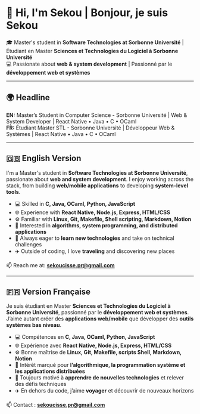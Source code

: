 # 👋 Hi, I'm Sekou | Bonjour, je suis Sekou  

🎓 Master's student in **Software Technologies at Sorbonne Université** | Étudiant en Master **Sciences et Technologies du Logiciel à Sorbonne Université**  
💻 Passionate about **web & system development** | Passionné par le **développement web et systèmes**  

---

## 🌍 Headline  
**EN:** Master’s Student in Computer Science - Sorbonne Université | Web & System Developer | React Native • Java • C • OCaml  
**FR:** Étudiant Master STL - Sorbonne Université | Développeur Web & Systèmes | React Native • Java • C • OCaml  

---

## 🇬🇧 English Version  

I'm a Master's student in **Software Technologies at Sorbonne Université**, passionate about **web and system development**. I enjoy working across the stack, from building **web/mobile applications** to developing **system-level tools**.  

- 💻 Skilled in **C, Java, OCaml, Python, JavaScript**  
- 🌐 Experience with **React Native, Node.js, Express, HTML/CSS**  
- ⚙️ Familiar with **Linux, Git, Makefile, Shell scripting, Markdown, Notion**  
- 🧠 Interested in **algorithms, system programming, and distributed applications**  
- 🌱 Always eager to **learn new technologies** and take on technical challenges  
- ✈️ Outside of coding, I love **traveling** and discovering new places  

📫 Reach me at: **sekoucisse.pr@gmail.com**  

---

## 🇫🇷 Version Française  

Je suis étudiant en Master **Sciences et Technologies du Logiciel à Sorbonne Université**, passionné par le **développement web et systèmes**. J’aime autant créer des **applications web/mobile** que développer des **outils systèmes bas niveau**.  

- 💻 Compétences en **C, Java, OCaml, Python, JavaScript**  
- 🌐 Expérience avec **React Native, Node.js, Express, HTML/CSS**  
- ⚙️ Bonne maîtrise de **Linux, Git, Makefile, scripts Shell, Markdown, Notion**  
- 🧠 Intérêt marqué pour **l’algorithmique, la programmation système et les applications distribuées**  
- 🌱 Toujours motivé à **apprendre de nouvelles technologies** et relever des défis techniques  
- ✈️ En dehors du code, j’aime **voyager** et découvrir de nouveaux horizons  

📫 Contact : **sekoucisse.pr@gmail.com**
